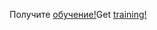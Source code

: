 <span data-ttu-id="d5800-101">Получите [обучение!](https://docs.microsoft.com/en-us/dynamics365/get-started/training/)</span><span class="sxs-lookup"><span data-stu-id="d5800-101">Get [training!](https://docs.microsoft.com/en-us/dynamics365/get-started/training/)</span></span>
